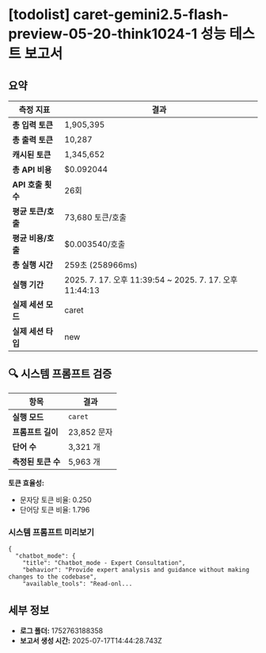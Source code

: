 # [todolist] caret-gemini2.5-flash-preview-05-20-think1024-1 성능 테스트 보고서

## 요약

| 측정 지표 | 결과 |
|---|---|
| **총 입력 토큰** | 1,905,395 |
| **총 출력 토큰** | 10,287 |
| **캐시된 토큰** | 1,345,652 |
| **총 API 비용** | $0.092044 |
| **API 호출 횟수** | 26회 |
| **평균 토큰/호출** | 73,680 토큰/호출 |
| **평균 비용/호출** | $0.003540/호출 |
| **총 실행 시간** | 259초 (258966ms) |
| **실행 기간** | 2025. 7. 17. 오후 11:39:54 ~ 2025. 7. 17. 오후 11:44:13 |
| **실제 세션 모드** | caret |
| **실제 세션 타입** | new |


## 🔍 시스템 프롬프트 검증

| 항목 | 결과 |
|---|---|
| **실행 모드** | `caret` |
| **프롬프트 길이** | 23,852 문자 |
| **단어 수** | 3,321 개 |
| **측정된 토큰 수** | 5,963 개 |

**토큰 효율성:**
- 문자당 토큰 비율: 0.250
- 단어당 토큰 비율: 1.796

### 시스템 프롬프트 미리보기
```
{
  "chatbot_mode": {
    "title": "Chatbot_mode - Expert Consultation",
    "behavior": "Provide expert analysis and guidance without making changes to the codebase",
    "available_tools": "Read-onl...
```




## 세부 정보

- **로그 폴더:** 1752763188358
- **보고서 생성 시간:** 2025-07-17T14:44:28.743Z
